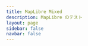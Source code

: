 ```yaml
---
title: MapLibre Mixed
description: MapLibre のテスト
layout: page
sidebar: false
navbar: false
---
```


<script setup>
import Earth from './Earth.vue'
</script>

<Earth />

